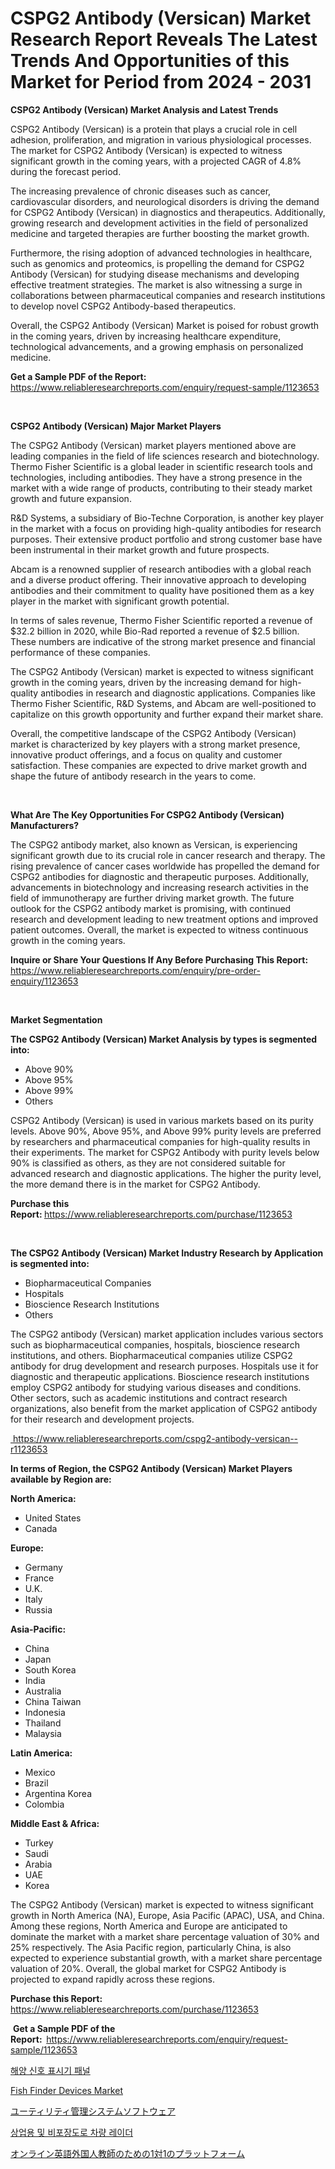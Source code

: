 <p><h1>CSPG2 Antibody (Versican) Market Research Report Reveals The Latest Trends And Opportunities of this Market for Period from 2024 - 2031</h1></p><p><strong>CSPG2 Antibody (Versican) Market Analysis and Latest Trends</strong></p>
<p><p>CSPG2 Antibody (Versican) is a protein that plays a crucial role in cell adhesion, proliferation, and migration in various physiological processes. The market for CSPG2 Antibody (Versican) is expected to witness significant growth in the coming years, with a projected CAGR of 4.8% during the forecast period. </p><p>The increasing prevalence of chronic diseases such as cancer, cardiovascular disorders, and neurological disorders is driving the demand for CSPG2 Antibody (Versican) in diagnostics and therapeutics. Additionally, growing research and development activities in the field of personalized medicine and targeted therapies are further boosting the market growth.</p><p>Furthermore, the rising adoption of advanced technologies in healthcare, such as genomics and proteomics, is propelling the demand for CSPG2 Antibody (Versican) for studying disease mechanisms and developing effective treatment strategies. The market is also witnessing a surge in collaborations between pharmaceutical companies and research institutions to develop novel CSPG2 Antibody-based therapeutics.</p><p>Overall, the CSPG2 Antibody (Versican) Market is poised for robust growth in the coming years, driven by increasing healthcare expenditure, technological advancements, and a growing emphasis on personalized medicine.</p></p>
<p><strong>Get a Sample PDF of the Report:&nbsp;</strong> <a href="https://www.reliableresearchreports.com/enquiry/request-sample/1123653">https://www.reliableresearchreports.com/enquiry/request-sample/1123653</a></p>
<p>&nbsp;</p>
<p><strong>CSPG2 Antibody (Versican) Major Market Players</strong></p>
<p><p>The CSPG2 Antibody (Versican) market players mentioned above are leading companies in the field of life sciences research and biotechnology. Thermo Fisher Scientific is a global leader in scientific research tools and technologies, including antibodies. They have a strong presence in the market with a wide range of products, contributing to their steady market growth and future expansion.</p><p>R&D Systems, a subsidiary of Bio-Techne Corporation, is another key player in the market with a focus on providing high-quality antibodies for research purposes. Their extensive product portfolio and strong customer base have been instrumental in their market growth and future prospects.</p><p>Abcam is a renowned supplier of research antibodies with a global reach and a diverse product offering. Their innovative approach to developing antibodies and their commitment to quality have positioned them as a key player in the market with significant growth potential.</p><p>In terms of sales revenue, Thermo Fisher Scientific reported a revenue of $32.2 billion in 2020, while Bio-Rad reported a revenue of $2.5 billion. These numbers are indicative of the strong market presence and financial performance of these companies.</p><p>The CSPG2 Antibody (Versican) market is expected to witness significant growth in the coming years, driven by the increasing demand for high-quality antibodies in research and diagnostic applications. Companies like Thermo Fisher Scientific, R&D Systems, and Abcam are well-positioned to capitalize on this growth opportunity and further expand their market share.</p><p>Overall, the competitive landscape of the CSPG2 Antibody (Versican) market is characterized by key players with a strong market presence, innovative product offerings, and a focus on quality and customer satisfaction. These companies are expected to drive market growth and shape the future of antibody research in the years to come.</p></p>
<p>&nbsp;</p>
<p><strong>What Are The Key Opportunities For CSPG2 Antibody (Versican) Manufacturers?</strong></p>
<p><p>The CSPG2 antibody market, also known as Versican, is experiencing significant growth due to its crucial role in cancer research and therapy. The rising prevalence of cancer cases worldwide has propelled the demand for CSPG2 antibodies for diagnostic and therapeutic purposes. Additionally, advancements in biotechnology and increasing research activities in the field of immunotherapy are further driving market growth. The future outlook for the CSPG2 antibody market is promising, with continued research and development leading to new treatment options and improved patient outcomes. Overall, the market is expected to witness continuous growth in the coming years.</p></p>
<p><strong>Inquire or Share Your Questions If Any Before Purchasing This Report:</strong> <a href="https://www.reliableresearchreports.com/enquiry/pre-order-enquiry/1123653">https://www.reliableresearchreports.com/enquiry/pre-order-enquiry/1123653</a></p>
<p>&nbsp;</p>
<p><strong>Market Segmentation</strong></p>
<p><strong>The CSPG2 Antibody (Versican) Market Analysis by types is segmented into:</strong></p>
<p><ul><li>Above 90%</li><li>Above 95%</li><li>Above 99%</li><li>Others</li></ul></p>
<p><p>CSPG2 Antibody (Versican) is used in various markets based on its purity levels. Above 90%, Above 95%, and Above 99% purity levels are preferred by researchers and pharmaceutical companies for high-quality results in their experiments. The market for CSPG2 Antibody with purity levels below 90% is classified as others, as they are not considered suitable for advanced research and diagnostic applications. The higher the purity level, the more demand there is in the market for CSPG2 Antibody.</p></p>
<p><strong>Purchase this Report:&nbsp;</strong><a href="https://www.reliableresearchreports.com/purchase/1123653">https://www.reliableresearchreports.com/purchase/1123653</a></p>
<p>&nbsp;</p>
<p><strong>The CSPG2 Antibody (Versican) Market Industry Research by Application is segmented into:</strong></p>
<p><ul><li>Biopharmaceutical Companies</li><li>Hospitals</li><li>Bioscience Research Institutions</li><li>Others</li></ul></p>
<p><p>The CSPG2 antibody (Versican) market application includes various sectors such as biopharmaceutical companies, hospitals, bioscience research institutions, and others. Biopharmaceutical companies utilize CSPG2 antibody for drug development and research purposes. Hospitals use it for diagnostic and therapeutic applications. Bioscience research institutions employ CSPG2 antibody for studying various diseases and conditions. Other sectors, such as academic institutions and contract research organizations, also benefit from the market application of CSPG2 antibody for their research and development projects.</p></p>
<p><a href="https://www.reliableresearchreports.com/cspg2-antibody-versican--r1123653">&nbsp;https://www.reliableresearchreports.com/cspg2-antibody-versican--r1123653</a></p>
<p><strong>In terms of Region, the CSPG2 Antibody (Versican) Market Players available by Region are:</strong></p>
<p>
    <p> <strong> North America: </strong>
        <ul>
            <li>United States</li>
            <li>Canada</li>
        </ul>
        </p> 
    <p> <strong> Europe: </strong>
        <ul>
            <li>Germany</li>
            <li>France</li>
            <li>U.K.</li>
            <li>Italy</li>
            <li>Russia</li>
        </ul>
        </p> 
    <p> <strong> Asia-Pacific: </strong>
        <ul>
            <li>China</li>
            <li>Japan</li>
            <li>South Korea</li>
            <li>India</li>
            <li>Australia</li>
            <li>China Taiwan</li>
            <li>Indonesia</li>
            <li>Thailand</li>
            <li>Malaysia</li>
        </ul>
        </p> 
    <p> <strong> Latin America: </strong>
        <ul>
            <li>Mexico</li>
            <li>Brazil</li>
            <li>Argentina Korea</li>
            <li>Colombia</li>
        </ul>
        </p> 
    <p> <strong> Middle East & Africa: </strong>
        <ul>
            <li>Turkey</li>
            <li>Saudi</li>
            <li>Arabia</li>
            <li>UAE</li>
            <li>Korea</li>
        </ul>
    </p>
    </p>
<p><p>The CSPG2 Antibody (Versican) market is expected to witness significant growth in North America (NA), Europe, Asia Pacific (APAC), USA, and China. Among these regions, North America and Europe are anticipated to dominate the market with a market share percentage valuation of 30% and 25% respectively. The Asia Pacific region, particularly China, is also expected to experience substantial growth, with a market share percentage valuation of 20%. Overall, the global market for CSPG2 Antibody is projected to expand rapidly across these regions.</p></p>
<p><strong>Purchase this Report: </strong><a href="https://www.reliableresearchreports.com/purchase/1123653">https://www.reliableresearchreports.com/purchase/1123653</a></p>
<p>&nbsp;<strong>Get a Sample PDF of the Report:&nbsp;&nbsp;</strong><a href="https://www.reliableresearchreports.com/enquiry/request-sample/1123653">https://www.reliableresearchreports.com/enquiry/request-sample/1123653</a></p>
<p><strong></strong></p>
<p><p><a href="https://github.com/courtney23pratt/Market-Research-Report-List-1/blob/main/5124040179899.md">해양 신호 표시기 패널</a></p><p><a href="https://github.com/LitzyGulgowski2023/Market-Research-Report-List-1/blob/main/fish-finder-devices-market.md">Fish Finder Devices Market</a></p><p><a href="https://github.com/tubbs463/Market-Research-Report-List-1/blob/main/8936132166725.md">ユーティリティ管理システムソフトウェア</a></p><p><a href="https://github.com/HarrisonKitto2022/Market-Research-Report-List-1/blob/main/6869970179900.md">상업용 및 비포장도로 차량 레이더</a></p><p><a href="https://github.com/decker5351/Market-Research-Report-List-2/blob/main/2994453166724.md">オンライン英語外国人教師のための1対1のプラットフォーム</a></p></p>
